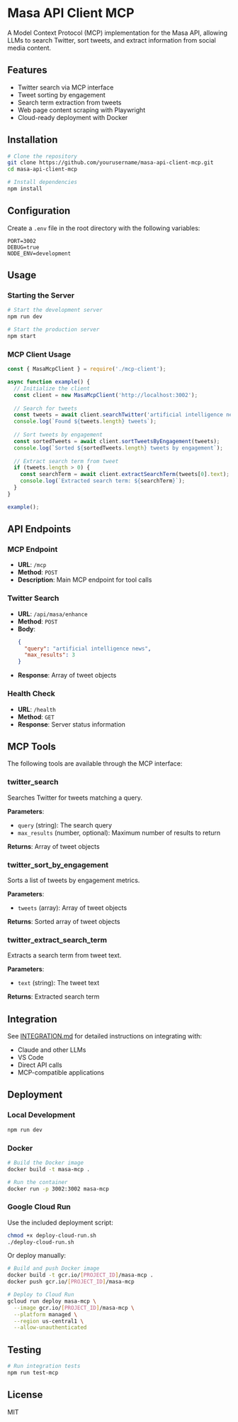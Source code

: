 # Masa API Client MCP

A Model Context Protocol (MCP) implementation for the Masa API, allowing LLMs to search Twitter, sort tweets, and extract information from social media content.

## Features

- Twitter search via MCP interface
- Tweet sorting by engagement
- Search term extraction from tweets
- Web page content scraping with Playwright
- Cloud-ready deployment with Docker

## Installation

```bash
# Clone the repository
git clone https://github.com/yourusername/masa-api-client-mcp.git
cd masa-api-client-mcp

# Install dependencies
npm install
```

## Configuration

Create a `.env` file in the root directory with the following variables:

```
PORT=3002
DEBUG=true
NODE_ENV=development
```

## Usage

### Starting the Server

```bash
# Start the development server
npm run dev

# Start the production server
npm start
```

### MCP Client Usage

```javascript
const { MasaMcpClient } = require('./mcp-client');

async function example() {
  // Initialize the client
  const client = new MasaMcpClient('http://localhost:3002');
  
  // Search for tweets
  const tweets = await client.searchTwitter('artificial intelligence news', 3);
  console.log(`Found ${tweets.length} tweets`);
  
  // Sort tweets by engagement
  const sortedTweets = await client.sortTweetsByEngagement(tweets);
  console.log(`Sorted ${sortedTweets.length} tweets by engagement`);
  
  // Extract search term from tweet
  if (tweets.length > 0) {
    const searchTerm = await client.extractSearchTerm(tweets[0].text);
    console.log(`Extracted search term: ${searchTerm}`);
  }
}

example();
```

## API Endpoints

### MCP Endpoint

- **URL**: `/mcp`
- **Method**: `POST`
- **Description**: Main MCP endpoint for tool calls

### Twitter Search

- **URL**: `/api/masa/enhance`
- **Method**: `POST`
- **Body**:
  ```json
  {
    "query": "artificial intelligence news",
    "max_results": 3
  }
  ```
- **Response**: Array of tweet objects

### Health Check

- **URL**: `/health`
- **Method**: `GET`
- **Response**: Server status information

## MCP Tools

The following tools are available through the MCP interface:

### twitter_search

Searches Twitter for tweets matching a query.

**Parameters**:
- `query` (string): The search query
- `max_results` (number, optional): Maximum number of results to return

**Returns**: Array of tweet objects

### twitter_sort_by_engagement

Sorts a list of tweets by engagement metrics.

**Parameters**:
- `tweets` (array): Array of tweet objects

**Returns**: Sorted array of tweet objects

### twitter_extract_search_term

Extracts a search term from tweet text.

**Parameters**:
- `text` (string): The tweet text

**Returns**: Extracted search term

## Integration

See [INTEGRATION.md](./INTEGRATION.md) for detailed instructions on integrating with:

- Claude and other LLMs
- VS Code
- Direct API calls
- MCP-compatible applications

## Deployment

### Local Development

```bash
npm run dev
```

### Docker

```bash
# Build the Docker image
docker build -t masa-mcp .

# Run the container
docker run -p 3002:3002 masa-mcp
```

### Google Cloud Run

Use the included deployment script:

```bash
chmod +x deploy-cloud-run.sh
./deploy-cloud-run.sh
```

Or deploy manually:

```bash
# Build and push Docker image
docker build -t gcr.io/[PROJECT_ID]/masa-mcp .
docker push gcr.io/[PROJECT_ID]/masa-mcp

# Deploy to Cloud Run
gcloud run deploy masa-mcp \
  --image gcr.io/[PROJECT_ID]/masa-mcp \
  --platform managed \
  --region us-central1 \
  --allow-unauthenticated
```

## Testing

```bash
# Run integration tests
npm run test-mcp
```

## License

MIT 